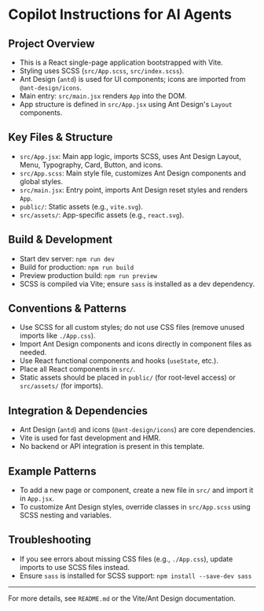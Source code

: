 # Copilot Instructions for AI Agents

## Project Overview
- This is a React single-page application bootstrapped with Vite.
- Styling uses SCSS (`src/App.scss`, `src/index.scss`).
- Ant Design (`antd`) is used for UI components; icons are imported from `@ant-design/icons`.
- Main entry: `src/main.jsx` renders `App` into the DOM.
- App structure is defined in `src/App.jsx` using Ant Design's `Layout` components.

## Key Files & Structure
- `src/App.jsx`: Main app logic, imports SCSS, uses Ant Design Layout, Menu, Typography, Card, Button, and icons.
- `src/App.scss`: Main style file, customizes Ant Design components and global styles.
- `src/main.jsx`: Entry point, imports Ant Design reset styles and renders `App`.
- `public/`: Static assets (e.g., `vite.svg`).
- `src/assets/`: App-specific assets (e.g., `react.svg`).

## Build & Development
- Start dev server: `npm run dev`
- Build for production: `npm run build`
- Preview production build: `npm run preview`
- SCSS is compiled via Vite; ensure `sass` is installed as a dev dependency.

## Conventions & Patterns
- Use SCSS for all custom styles; do not use CSS files (remove unused imports like `./App.css`).
- Import Ant Design components and icons directly in component files as needed.
- Use React functional components and hooks (`useState`, etc.).
- Place all React components in `src/`.
- Static assets should be placed in `public/` (for root-level access) or `src/assets/` (for imports).

## Integration & Dependencies
- Ant Design (`antd`) and icons (`@ant-design/icons`) are core dependencies.
- Vite is used for fast development and HMR.
- No backend or API integration is present in this template.

## Example Patterns
- To add a new page or component, create a new file in `src/` and import it in `App.jsx`.
- To customize Ant Design styles, override classes in `src/App.scss` using SCSS nesting and variables.

## Troubleshooting
- If you see errors about missing CSS files (e.g., `./App.css`), update imports to use SCSS files instead.
- Ensure `sass` is installed for SCSS support: `npm install --save-dev sass`

---
For more details, see `README.md` or the Vite/Ant Design documentation.
